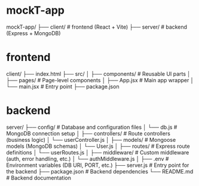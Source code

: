 # mockT-app
mockT-app/
├── client/     # frontend (React + Vite)
├── server/     # backend (Express + MongoDB)


# frontend
client/
├── index.html
├── src/
│   ├── components/    # Reusable UI parts
│   ├── pages/         # Page-level components
│   ├── App.jsx        # Main app wrapper
│   └── main.jsx       # Entry point
├── package.json


# backend
server/
├── config/            # Database and configuration files
│   └── db.js          # MongoDB connection setup
│
├── controllers/       # Route controllers (business logic)
│   └── userController.js
│
├── models/            # Mongoose models (MongoDB schemas)
│   └── User.js
│
├── routes/            # Express route definitions
│   └── userRoutes.js
│
├── middleware/        # Custom middleware (auth, error handling, etc.)
│   └── authMiddleware.js
│
├── .env               # Environment variables (DB URI, PORT, etc.)
├── server.js          # Entry point for the backend
├── package.json       # Backend dependencies
└── README.md          # Backend documentation
